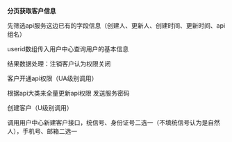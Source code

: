 **分页获取客户信息**

先筛选api服务这边已有的字段信息（创建人、更新人、创建时间、更新时间、api组名）

userid数组传入用户中心查询用户的基本信息

结果数据处理：注销客户认为权限关闭

客户开通api权限（UA级别调用）

根据api大类来全量更新api权限 发送服务密码

创建客户（U级别调用）

调用用户中心新建客户接口，统信号、身份证号二选一（不填统信号认为是自然人），手机号、邮箱二选一